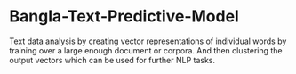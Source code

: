 # Bangla-Text-Predictive-Model
Text data analysis by creating vector representations of individual words by training over a large enough document or corpora. And then clustering the output vectors which can be used for further NLP tasks.
